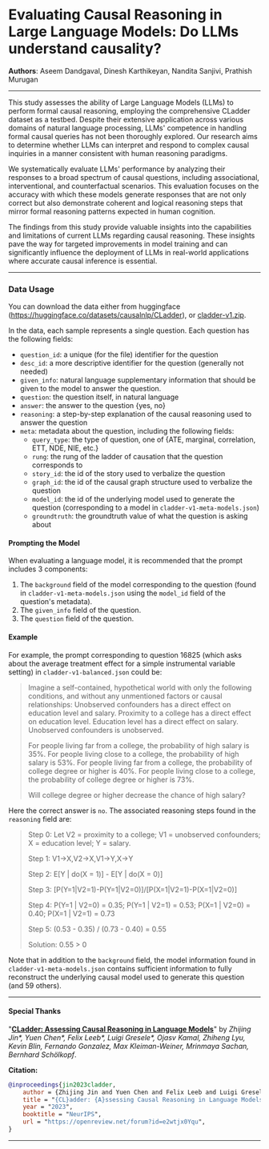 # Evaluating Causal Reasoning in Large Language Models: Do LLMs understand causality?

**Authors**: Aseem Dandgaval, Dinesh Karthikeyan, Nandita Sanjivi, Prathish Murugan

---

This study assesses the ability of Large Language Models (LLMs) to perform formal causal reasoning, employing the comprehensive CLadder dataset as a testbed. Despite their extensive application across various domains of natural language processing, LLMs' competence in handling formal causal queries has not been thoroughly explored. Our research aims to determine whether LLMs can interpret and respond to complex causal inquiries in a manner consistent with human reasoning paradigms.

We systematically evaluate LLMs' performance by analyzing their responses to a broad spectrum of causal questions, including associational, interventional, and counterfactual scenarios. This evaluation focuses on the accuracy with which these models generate responses that are not only correct but also demonstrate coherent and logical reasoning steps that mirror formal reasoning patterns expected in human cognition.

The findings from this study provide valuable insights into the capabilities and limitations of current LLMs regarding causal reasoning. These insights pave the way for targeted improvements in model training and can significantly influence the deployment of LLMs in real-world applications where accurate causal inference is essential.

---


### Data Usage

You can download the data either from huggingface (https://huggingface.co/datasets/causalnlp/CLadder), or [cladder-v1.zip](https://github.com/causalNLP/cladder/raw/main/data/cladder-v1.zip). 

In the data, each sample represents a single question. Each question has the following fields:

- `question_id`: a unique (for the file) identifier for the question
- `desc_id`: a more descriptive identifier for the question (generally not needed)
- `given_info`: natural language supplementary information that should be given to the model to answer the question.
- `question`: the question itself, in natural language
- `answer`: the answer to the question {yes, no}
- `reasoning`: a step-by-step explanation of the causal reasoning used to answer the question
- `meta`: metadata about the question, including the following fields:
  - `query_type`: the type of question, one of {ATE, marginal, correlation, ETT, NDE, NIE, etc.}
  - `rung`: the rung of the ladder of causation that the question corresponds to
  - `story_id`: the id of the story used to verbalize the question
  - `graph_id`: the id of the causal graph structure used to verbalize the question
  - `model_id`: the id of the underlying model used to generate the question (corresponding to a model in `cladder-v1-meta-models.json`)
  - `groundtruth`: the groundtruth value of what the question is asking about

#### Prompting the Model

When evaluating a language model, it is recommended that the prompt includes 3 components:

1. The `background` field of the model corresponding to the question (found in `cladder-v1-meta-models.json` using the `model_id` field of the question's metadata).
2. The `given_info` field of the question.
3. The `question` field of the question.


#### Example

For example, the prompt corresponding to question 16825 (which asks about the average treatment effect for a simple instrumental variable setting) in `cladder-v1-balanced.json` could be:


> Imagine a self-contained, hypothetical world with only the following conditions, and without any unmentioned factors or causal relationships: Unobserved confounders has a direct effect on education level and salary. Proximity to a college has a direct effect on education level. Education level has a direct effect on salary. Unobserved confounders is unobserved.
>
> For people living far from a college, the probability of high salary is 35%. For people living close to a college, the probability of high salary is 53%. For people living far from a college, the probability of college degree or higher is 40%. For people living close to a college, the probability of college degree or higher is 73%.
>
> Will college degree or higher decrease the chance of high salary?

Here the correct answer is `no`. The associated reasoning steps found in the `reasoning` field are:
    

> Step 0: Let V2 = proximity to a college; V1 = unobserved confounders; X = education level; Y = salary. 
>
> Step 1: V1->X,V2->X,V1->Y,X->Y 
>
> Step 2: E[Y | do(X = 1)] - E[Y | do(X = 0)]
>
> Step 3: [P(Y=1|V2=1)-P(Y=1|V2=0)]/[P(X=1|V2=1)-P(X=1|V2=0)]
>
> Step 4: P(Y=1 | V2=0) = 0.35; P(Y=1 | V2=1) = 0.53; P(X=1 | V2=0) = 0.40; P(X=1 | V2=1) = 0.73
>
> Step 5: (0.53 - 0.35) / (0.73 - 0.40) = 0.55
>
> Solution: 0.55 > 0


Note that in addition to the `background` field, the model information found in `cladder-v1-meta-models.json` contains sufficient information to fully reconstruct the underlying causal model used to generate this question (and 59 others).


---
#### Special Thanks
"**[CLadder: Assessing Causal Reasoning in Language Models](http://arxiv.org/abs/2312.04350)**" by *Zhijing Jin\*, Yuen Chen\*, Felix Leeb\*, Luigi Gresele\*, Ojasv Kamal, Zhiheng Lyu, Kevin Blin, Fernando Gonzalez, Max Kleiman-Weiner, Mrinmaya Sachan, Bernhard Schölkopf*.

**Citation:**

```bibTeX
@inproceedings{jin2023cladder,
    author = {Zhijing Jin and Yuen Chen and Felix Leeb and Luigi Gresele and Ojasv Kamal and Zhiheng Lyu and Kevin Blin and Fernando Gonzalez and Max Kleiman-Weiner and Mrinmaya Sachan and Bernhard Sch{\"{o}}lkopf},
    title = "{CL}adder: {A}ssessing Causal Reasoning in Language Models",
    year = "2023",
    booktitle = "NeurIPS",
    url = "https://openreview.net/forum?id=e2wtjx0Yqu",
}
```

---
